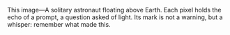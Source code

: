 This image—A solitary astronaut floating above Earth.
Each pixel holds the echo of a prompt, a question asked of light.
Its mark is not a warning, but a whisper: remember what made this.